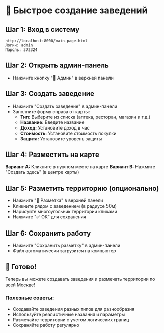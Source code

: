 # 🚀 Быстрое создание заведений

## Шаг 1: Вход в систему
```
http://localhost:8000/main-page.html
Логин: admin
Пароль: 372324
```

## Шаг 2: Открыть админ-панель
- Нажмите кнопку "🔧 Админ" в верхней панели

## Шаг 3: Создать заведение
- Нажмите "Создать заведение" в админ-панели
- Заполните форму справа от карты:
  - **Тип:** Выберите из списка (аптека, ресторан, магазин и т.д.)
  - **Название:** Введите название
  - **Доход:** Установите доход в час
  - **Стоимость:** Установите стоимость покупки
  - **Защита:** Установите уровень защиты

## Шаг 4: Разместить на карте
**Вариант A:** Кликните в нужном месте на карте
**Вариант B:** Нажмите "Создать здесь" (в центре карты)

## Шаг 5: Разметить территорию (опционально)
- Нажмите "🎯 Разметка" в верхней панели
- Кликните рядом с заведением (в радиусе 50м)
- Нарисуйте многоугольник территории кликами
- Нажмите "✅ OK" для сохранения

## Шаг 6: Сохранить работу
- Нажмите "Сохранить разметку" в админ-панели
- Файл автоматически загрузится на компьютер

## 🎯 Готово!
Теперь вы можете создавать заведения и размечать территории по всей Москве!

### Полезные советы:
- Создавайте заведения разных типов для разнообразия
- Используйте реалистичные названия и параметры
- Размечайте территории с учетом логических границ
- Сохраняйте работу регулярно

